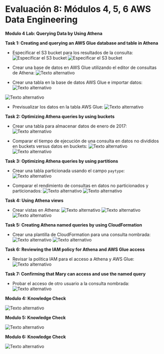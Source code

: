 ﻿
# Evaluación 8: Módulos 4, 5, 6 AWS Data Engineering

**Modulo 4 Lab: Querying Data by Using Athena**

**Task 1: Creating and querying an AWS Glue database and table in Athena**

- Especificar el S3 bucket para los resultados de la consulta:
![Especificar el S3 bucket](https://imgur.com/lapaZRz.png)
![Especificar el S3 bucket](https://imgur.com/bFukY4f.png)

 - Crear una base de datos en AWS Glue utilizando el editor de consultas de Athena:
![Texto alternativo](https://imgur.com/ZFUqZ0f.png) 

- Crear una tabla en la base de datos AWS Glue e importar datos:
![Texto alternativo](https://imgur.com/N3pZ9dI.png)

![Texto alternativo](https://imgur.com/ttUSUoV.png)

- Previsualizar los datos en la tabla AWS Glue:
![Texto alternativo](https://imgur.com/2lsOHCG.png)

**Task 2: Optimizing Athena queries by using buckets**

- Crear una tabla para almacenar datos de enero de 2017:
![Texto alternativo](https://imgur.com/uKHU5Hc.png)

- Comparar el tiempo de ejecución de una consulta en datos no divididos en buckets versus datos en buckets:
![Texto alternativo](https://imgur.com/tOqEdID.png)
![Texto alternativo](https://imgur.com/Y0HTvZ3.png)

**Task 3: Optimizing Athena queries by using partitions**

- Crear una tabla particionada usando el campo `paytype`:
![Texto alternativo](https://imgur.com/iBiokQg.png)

- Comparar el rendimiento de consultas en datos no particionados y particionados:
![Texto alternativo](https://imgur.com/2D9EXNv.png)
![Texto alternativo](https://imgur.com/3IprvU5.png)

**Task 4: Using Athena views**

- Crear vistas en Athena:
![Texto alternativo](https://imgur.com/Tms7Ist.png)
![Texto alternativo](https://imgur.com/5R9k5YP.png)
![Texto alternativo](https://imgur.com/FpjZbJt.png)

**Task 5: Creating Athena named queries by using CloudFormation**

- Crear una plantilla de CloudFormation para una consulta nombrada:
![Texto alternativo](https://imgur.com/sxTLjMJ.png)
![Texto alternativo](https://imgur.com/HDeDDeV.png)

**Task 6: Reviewing the IAM policy for Athena and AWS Glue access**

- Revisar la política IAM para el acceso a Athena y AWS Glue:
![Texto alternativo](https://imgur.com/1wkKP21.png)

**Task 7: Confirming that Mary can access and use the named query**

- Probar el acceso de otro usuario a la consulta nombrada:
![Texto alternativo](https://imgur.com/J1wgxuZ.png)

**Modulo 4: Knowledge Check**

![Texto alternativo](https://imgur.com/MgdGMkJ.png)

**Modulo 5: Knowledge Check**

![Texto alternativo](https://imgur.com/8DxiTmE.png)

**Modulo 6: Knowledge Check**

![Texto alternativo](https://imgur.com/jLkdYkf.png)


